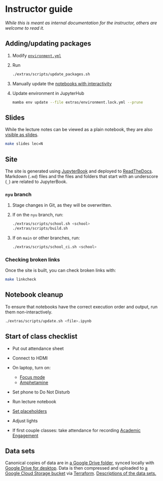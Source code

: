 # Instructor guide

_While this is meant as internal documentation for the instructor, others are welcome to read it._

## Adding/updating packages

1. Modify [`environment.yml`](../extras/environment.yml)
1. Run

   ```sh
   ./extras/scripts/update_packages.sh
   ```

1. Manually update the [notebooks with interactivity](../extras/scripts/interactive_check.sh)
1. Update environment in JupyterHub

   ```sh
   mamba env update --file extras/environment.lock.yml --prune
   ```
## Slides

While the lecture notes can be viewed as a plain notebook, they are also [visible as slides](https://nbconvert.readthedocs.io/en/latest/usage.html#reveal-js-html-slideshow).

```sh
make slides lec=N
```

## Site

The site is generated using [JupyterBook](https://jupyterbook.org/) and deployed to [ReadTheDocs](https://readthedocs.org/). Markdown (`.md`) files and the files and folders that start with an underscore (`_`) are related to JupyterBook.

### `nyu` branch

1. Stage changes in Git, as they will be overwritten.
1. If on the `nyu` branch, run:

   ```sh
   ./extras/scripts/school.sh <school>
   ./extras/scripts/build.sh
   ```

1. If on `main` or other branches, run:

   ```sh
   ./extras/scripts/school_ci.sh <school>
   ```

### Checking broken links

Once the site is built, you can check broken links with:

```sh
make linkcheck
```

## Notebook cleanup

To ensure that notebooks have the correct execution order and output, run them non-interactively.

```sh
./extras/scripts/update.sh <file>.ipynb
```

## Start of class checklist

- Put out attendance sheet
- Connect to HDMI
- On laptop, turn on:
   - [Focus mode](https://support.apple.com/guide/mac-help/set-up-a-focus-to-stay-on-task-mchl613dc43f/mac)
   - [Amphetamine](https://apps.apple.com/us/app/amphetamine/id937984704?mt=12)
- Set phone to Do Not Disturb
- Run lecture notebook

- [Set placeholders](https://settings-spring.rcnyu.org/)
- Adjust lights
- If first couple classes: take attendance for recording [Academic Engagement](https://www.nyu.edu/students/student-information-and-resources/registration-records-and-graduation/albert-help/training/faculty/academic-engagement.html)
## Data sets

Canonical copies of data are in [a Google Drive folder](https://drive.google.com/drive/folders/1oCKV6NfvGO007aynTmSSbr1kzqXi4dHV), synced locally with [Google Drive for desktop](https://support.google.com/a/users/answer/9965580). Data is then compressed and uploaded to [a Google Cloud Storage bucket](https://console.cloud.google.com/storage/browser/python-public-policy/data) via [Terraform](https://github.com/afeld/python-public-policy/tree/main/extras/terraform). [Descriptions of the data sets.](https://github.com/afeld/python-public-policy/blob/main/extras/terraform/data.tf)

